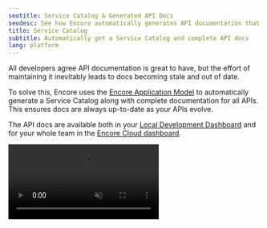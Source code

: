 ```yaml
---
seotitle: Service Catalog & Generated API Docs
seodesc: See how Encore automatically generates API documentation that always stays up to date and in sync.
title: Service Catalog
subtitle: Automatically get a Service Catalog and complete API docs
lang: platform
---
```


All developers agree API documentation is great to have, but the effort of maintaining it inevitably leads to docs becoming stale and out of date.

To solve this, Encore uses the [Encore Application Model](/docs/ts/concepts/application-model) to automatically generate a Service Catalog along with complete documentation for all APIs. This ensures docs are always up-to-date as your APIs evolve.

The API docs are available both in your [Local Development Dashboard](/docs/ts/observability/dev-dash) and for your whole team in the [Encore Cloud dashboard](https://app.encore.cloud).

<video autoPlay playsInline loop controls muted className="w-full h-full">
	<source src="/assets/docs/servicecatalogvideo.mp4" className="w-full h-full" type="video/mp4" />
</video>
